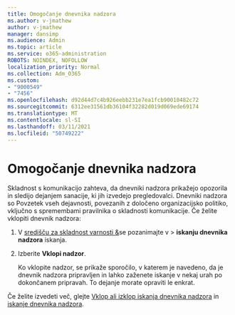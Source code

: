 ```yaml
---
title: Omogočanje dnevnika nadzora
ms.author: v-jmathew
author: v-jmathew
manager: dansimp
ms.audience: Admin
ms.topic: article
ms.service: o365-administration
ROBOTS: NOINDEX, NOFOLLOW
localization_priority: Normal
ms.collection: Adm_O365
ms.custom:
- "9000549"
- "7456"
ms.openlocfilehash: d92d44d7c4b926eebb231e7ea1fcb90010482c72
ms.sourcegitcommit: 6312ee31561db36104f32282d019d069ede69174
ms.translationtype: MT
ms.contentlocale: sl-SI
ms.lasthandoff: 03/11/2021
ms.locfileid: "50749222"
---
```

# <a name="enable-the-audit-log"></a>Omogočanje dnevnika nadzora

Skladnost s komunikacijo zahteva, da dnevniki nadzora prikažejo opozorila in sledijo dejanjem sanacije, ki jih izvedejo pregledovalci. Dnevniki nadzora so Povzetek vseh dejavnosti, povezanih z določeno organizacijsko politiko, vključno s spremembami pravilnika o skladnosti komunikacije. Če želite vklopiti dnevnik nadzora:

1. V [središču za skladnost varnosti &](https://go.microsoft.com/fwlink/?linkid=2101341)se pozanimajte v   >  **iskanju dnevnika nadzora** iskanja.
2. Izberite **Vklopi nadzor**.

    Ko vklopite nadzor, se prikaže sporočilo, v katerem je navedeno, da je dnevnik nadzora pripravljen in lahko zaženete iskanje v nekaj urah po dokončanem pripravah. To dejanje morate opraviti le enkrat.

Če želite izvedeti več, glejte [Vklop ali izklop iskanja dnevnika nadzora](https://go.microsoft.com/fwlink/?linkid=2129077) in [iskanje dnevnika nadzora](https://go.microsoft.com/fwlink/?linkid=2123729).
